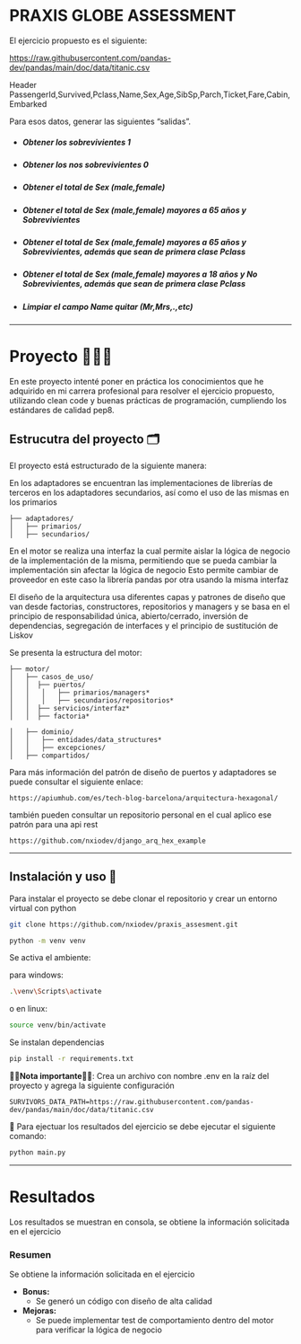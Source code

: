# PRAXIS GLOBE ASSESSMENT

El ejercicio propuesto es el siguiente:

https://raw.githubusercontent.com/pandas-dev/pandas/main/doc/data/titanic.csv

Header PassengerId,Survived,Pclass,Name,Sex,Age,SibSp,Parch,Ticket,Fare,Cabin,Embarked 

Para esos datos, generar las siguientes “salidas”.

- ##### Obtener los sobrevivientes 1
- ##### Obtener los nos sobrevivientes 0
- ##### Obtener el total de Sex (male,female)
- ##### Obtener el total de Sex (male,female) mayores a 65 años y Sobrevivientes
- ##### Obtener el total de Sex (male,female) mayores a 65 años y Sobrevivientes, además que sean de primera clase Pclass
- ##### Obtener el total de Sex (male,female) mayores a 18 años y No Sobrevivientes, además que sean de primera clase Pclass
- ##### Limpiar el campo Name  quitar (Mr,Mrs,.,etc)

***
# Proyecto 🧑🏾‍💻

En este proyecto intenté poner en práctica los conocimientos que he adquirido en mi carrera profesional para resolver el ejercicio propuesto, utilizando clean code y buenas prácticas de programación, cumpliendo los estándares de calidad pep8.

## Estrucutra del proyecto 🗂️

El proyecto está estructurado de la siguiente manera:

En los adaptadores se encuentran las implementaciones de librerías de terceros
en los adaptadores secundarios, así como el uso de las mismas en los primarios
```
├── adaptadores/ 
│   ├── primarios/
│   ├── secundarios/
```
En el motor se realiza una interfaz la cual permite aislar la lógica de negocio de la implementación de la misma, 
permitiendo que se pueda cambiar la implementación sin afectar la lógica de negocio
Esto permite cambiar de proveedor en este caso la librería pandas por otra usando la misma interfaz

El diseño de la arquitectura usa diferentes capas y patrones de diseño que van desde factorias, constructores, repositorios y managers
y se basa en el principio de responsabilidad única, abierto/cerrado, inversión de dependencias, segregación de interfaces y el principio de sustitución de Liskov

Se presenta la estructura del motor:

```
├── motor/
│   ├── casos_de_uso/
│   │  ├── puertos/
│   │   │   ├── primarios/managers*
│   │   │   ├── secundarios/repositorios*
│   │  ├── servicios/interfaz*
│   │  ├── factoria*

│   ├── dominio/
│   │   ├── entidades/data_structures*
│   │   ├── excepciones/
│   ├── compartidos/
```

Para más información del patrón de diseño de puertos y adaptadores se puede consultar el siguiente enlace:

```
https://apiumhub.com/es/tech-blog-barcelona/arquitectura-hexagonal/
```

también pueden consultar un repositorio personal en el cual aplico ese patrón para una api rest
```
https://github.com/nxiodev/django_arq_hex_example
```
***
## Instalación y uso 🚂

Para instalar el proyecto se debe clonar el repositorio y crear un entorno virtual con python

```sh
git clone https://github.com/nxiodev/praxis_assesment.git
```

```sh
python -m venv venv
```
Se activa el ambiente:

para windows: 

```sh
.\venv\Scripts\activate
```
o en linux:
```sh
source venv/bin/activate
```
Se instalan dependencias
```sh
pip install -r requirements.txt
```


****🚨🚨Nota importante🚨🚨****: Crea un archivo con nombre .env en la raíz del proyecto y agrega la siguiente configuración

```
SURVIVORS_DATA_PATH=https://raw.githubusercontent.com/pandas-dev/pandas/main/doc/data/titanic.csv

```

🚀 Para ejectuar los resultados del ejercicio se debe ejecutar el siguiente comando:

```sh
python main.py
```
***
# Resultados

Los resultados se muestran en consola, se obtiene la información solicitada en el ejercicio

### Resumen

Se obtiene la información solicitada en el ejercicio
- **Bonus:**
  - Se generó un código con diseño de alta calidad
- **Mejoras:**
  - Se puede implementar test de comportamiento dentro del motor para verificar la lógica de negocio

